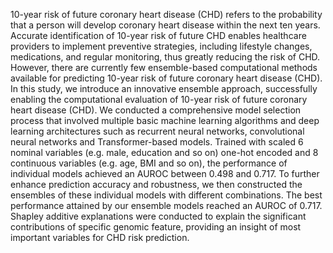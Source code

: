10-year risk of future coronary heart disease (CHD) refers to the probability that a person will develop coronary heart disease within the next ten years. Accurate identification of 10-year risk of future CHD enables healthcare providers to implement preventive strategies, including lifestyle changes, medications, and regular monitoring, thus greatly reducing the risk of CHD. However, there are currently few ensemble-based computational methods available for predicting 10-year risk of future coronary heart disease (CHD). In this study, we introduce an innovative ensemble approach, successfully enabling the computational evaluation of 10-year risk of future coronary heart disease (CHD). We conducted a comprehensive model selection process that involved multiple basic machine learning algorithms and deep learning architectures such as recurrent neural networks, convolutional neural networks and Transformer-based models. Trained with scaled 6 nominal variables (e.g. male, education and so on) one-hot encoded and 8 continuous variables (e.g. age, BMI and so on), the performance of individual models achieved an AUROC between 0.498 and 0.717. To further enhance prediction accuracy and robustness, we then constructed the ensembles of these individual models with different combinations. The best performance attained by our ensemble models reached an AUROC of 0.717. Shapley additive explanations were conducted to explain the significant contributions of specific genomic feature, providing an insight of most important variables for CHD risk prediction. 
